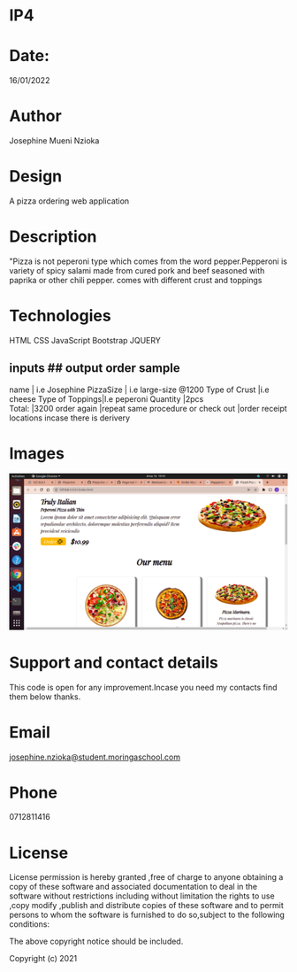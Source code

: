 # IP4

# Date:
16/01/2022

# Author
 Josephine Mueni Nzioka

# Design

A pizza ordering web application

# Description

"Pizza is not peperoni type which comes from the word
pepper.Pepperoni is variety of spicy salami made from cured pork and beef seasoned with paprika or other chili pepper.
comes with different crust and toppings
# Technologies
HTML
CSS
JavaScript
Bootstrap
JQUERY

## inputs  			## output order sample
name  					| i.e Josephine
PizzaSize  			| i.e large-size @1200
Type of Crust 	|i.e cheese
Type of Toppings|I.e peperoni
Quantity 				|2pcs	
Total:					|3200
order again 		|repeat same procedure or
check out 			|order receipt
locations incase there is derivery


# Images 

<img src="assets/part of the page.png">

# Support and contact details

This code is open for any improvement.Incase you need my
contacts find them below thanks.

# Email
josephine.nzioka@student.moringaschool.com

# Phone
 0712811416

# License
License permission is hereby granted ,free of charge to anyone obtaining a copy of these software and associated documentation to deal in the software without restrictions including without limitation the rights to use ,copy modify ,publish and distribute copies of these software and to permit persons to whom the software is furnished to do so,subject to the following conditions:

The above copyright notice should be included.

Copyright (c) 2021
